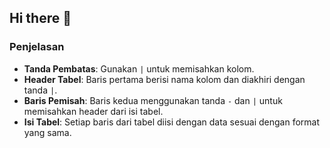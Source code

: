 ## Hi there 👋

### Penjelasan
- **Tanda Pembatas**: Gunakan `|` untuk memisahkan kolom.
- **Header Tabel**: Baris pertama berisi nama kolom dan diakhiri dengan tanda `|`.
- **Baris Pemisah**: Baris kedua menggunakan tanda `-` dan `|` untuk memisahkan header dari isi tabel.
- **Isi Tabel**: Setiap baris dari tabel diisi dengan data sesuai dengan format yang sama.
